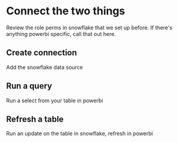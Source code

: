 # Connect the two things
Review the role perms in snowflake that we set up before. If there's anything powerbi specific, call that out here.

## Create connection
Add the snowflake data source

## Run a query
Run a select from your table in powerbi

## Refresh a table
Run an update on the table in snowflake, refresh in powerbi
